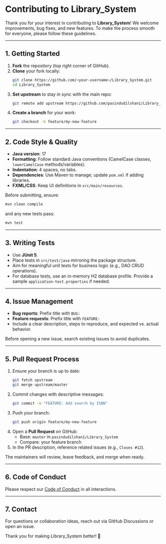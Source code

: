 # Contributing to Library_System

Thank you for your interest in contributing to **Library_System**! We welcome improvements, bug fixes, and new features. To make the process smooth for everyone, please follow these guidelines.

---

## 1. Getting Started

1. **Fork** the repository (top right corner of GitHub).
2. **Clone** your fork locally:
   ```bash
   git clone https://github.com/<your-username>/Library_System.git
   cd Library_System
   ```
3. **Set upstream** to stay in sync with the main repo:
   ```bash
   git remote add upstream https://github.com/pasindudilshan1/Library_System.git
   ```
4. **Create a branch** for your work:
   ```bash
   git checkout -b feature/my-new-feature
   ```

---

## 2. Code Style & Quality

- **Java version**: 17
- **Formatting**: Follow standard Java conventions (CamelCase classes, `lowerCamelCase` methods/variables).
- **Indentation**: 4 spaces, no tabs.
- **Dependencies**: Use Maven to manage; update `pom.xml` if adding libraries.
- **FXML/CSS**: Keep UI definitions in `src/main/resources`.

Before submitting, ensure:

```bash
mvn clean compile
```  
and any new tests pass:
```bash
mvn test
```

---

## 3. Writing Tests

- Use **JUnit 5**.
- Place tests in `src/test/java` mirroring the package structure.
- Aim for meaningful unit tests for business logic (e.g., DAO CRUD operations).
- For database tests, use an in-memory H2 database profile. Provide a sample `application-test.properties` if needed.

---

## 4. Issue Management

- **Bug reports**: Prefix title with `BUG:`
- **Feature requests**: Prefix title with `FEATURE:`
- Include a clear description, steps to reproduce, and expected vs. actual behavior.

Before opening a new issue, search existing issues to avoid duplicates.

---

## 5. Pull Request Process

1. Ensure your branch is up to date:
   ```bash
   git fetch upstream
   git merge upstream/master
   ```
2. Commit changes with descriptive messages:
   ```bash
   git commit -m "FEATURE: Add search by ISBN"
   ```
3. Push your branch:
   ```bash
   git push origin feature/my-new-feature
   ```
4. Open a **Pull Request** on GitHub:
   - Base: `master` in `pasindudilshan1/Library_System`
   - Compare: your feature branch
5. In the PR description, reference related issues (e.g., `Closes #12`).

The maintainers will review, leave feedback, and merge when ready.

---

## 6. Code of Conduct

Please respect our [Code of Conduct](CODE_OF_CONDUCT.md) in all interactions.

---

## 7. Contact

For questions or collaboration ideas, reach out via GitHub Discussions or open an issue.

Thank you for making Library_System better! 🚀

